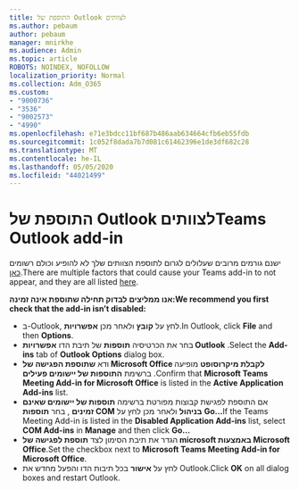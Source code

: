 ```yaml
---
title: התוספת של Outlook לצוותים
ms.author: pebaum
author: pebaum
manager: mnirkhe
ms.audience: Admin
ms.topic: article
ROBOTS: NOINDEX, NOFOLLOW
localization_priority: Normal
ms.collection: Adm_O365
ms.custom:
- "9000736"
- "3536"
- "9002573"
- "4990"
ms.openlocfilehash: e71e3bdcc11bf687b486aab634664cfb6eb55fdb
ms.sourcegitcommit: 1c052f8dada7b7d081c61462396e1de3df682c28
ms.translationtype: MT
ms.contentlocale: he-IL
ms.lasthandoff: 05/05/2020
ms.locfileid: "44021499"
---
```

# <a name="teams-outlook-add-in"></a><span data-ttu-id="bb0fd-102">התוספת של Outlook לצוותים</span><span class="sxs-lookup"><span data-stu-id="bb0fd-102">Teams Outlook add-in</span></span>

<span data-ttu-id="bb0fd-103">ישנם גורמים מרובים שעלולים לגרום לתוספת הצוותים שלך לא להופיע וכולם רשומים [כאן](https://docs.microsoft.com/microsoftteams/teams-add-in-for-outlook#teams-meeting-add-in-in-outlook-for-windows-does-not-show).</span><span class="sxs-lookup"><span data-stu-id="bb0fd-103">There are multiple factors that could cause your Teams add-in to not appear, and they are all listed [here](https://docs.microsoft.com/microsoftteams/teams-add-in-for-outlook#teams-meeting-add-in-in-outlook-for-windows-does-not-show).</span></span>

<span data-ttu-id="bb0fd-104">**אנו ממליצים לבדוק תחילה שתוספת אינה זמינה:**</span><span class="sxs-lookup"><span data-stu-id="bb0fd-104">**We recommend you first check that the add-in isn’t disabled:**</span></span>

- <span data-ttu-id="bb0fd-105">ב-Outlook, לחץ על **קובץ** ולאחר מכן **אפשרויות**.</span><span class="sxs-lookup"><span data-stu-id="bb0fd-105">In Outlook, click **File** and then **Options**.</span></span>
- <span data-ttu-id="bb0fd-106">בחר את הכרטיסיה **תוספות** של תיבת הדו **אפשרויות Outlook** .</span><span class="sxs-lookup"><span data-stu-id="bb0fd-106">Select the **Add-ins** tab of **Outlook Options** dialog box.</span></span>
- <span data-ttu-id="bb0fd-107">ודא **שתוספת הפגישה של Microsoft Office לקבלת מיקרוסופט** מופיעה ברשימת **התוספות של יישומים פעילים** .</span><span class="sxs-lookup"><span data-stu-id="bb0fd-107">Confirm that **Microsoft Teams Meeting Add-in for Microsoft Office** is listed in the **Active Application Add-ins** list.</span></span>
- <span data-ttu-id="bb0fd-108">אם התוספת לפגישת קבוצות מפורטת ברשימה **תוספות של יישומים שאינם זמינים** , בחר **תוספות COM** **בניהול** ולאחר מכן לחץ על **Go...**</span><span class="sxs-lookup"><span data-stu-id="bb0fd-108">If the Teams Meeting Add-in is listed in the **Disabled Application Add-ins** list, select **COM Add-ins** in **Manage** and then click **Go…**</span></span>
- <span data-ttu-id="bb0fd-109">הגדר את תיבת הסימון לצד **תוספת לפגישה של microsoft באמצעות Microsoft Office**.</span><span class="sxs-lookup"><span data-stu-id="bb0fd-109">Set the checkbox next to **Microsoft Teams Meeting Add-in for Microsoft Office**.</span></span>
- <span data-ttu-id="bb0fd-110">לחץ על **אישור** בכל תיבות הדו והפעל מחדש את Outlook.</span><span class="sxs-lookup"><span data-stu-id="bb0fd-110">Click **OK** on all dialog boxes and restart Outlook.</span></span>
